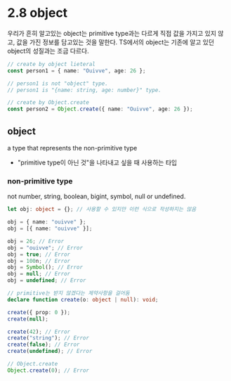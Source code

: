 # 2.8 object

우리가 흔히 알고있는 object는 primitive type과는 다르게 직접 값을 가지고 있지 않고, 값을 가진 정보를 담고있는 것을 말한다. TS에서의 object는 기존에 알고 있던 object의 성질과는 조금 다르다.

```typescript
// create by object lieteral
const person1 = { name: "Ouivve", age: 26 };

// person1 is not "object" type.
// person1 is "{name: string, age: number}" type.

// create by Object.create
const person2 = Object.create({ name: "Ouivve", age: 26 });
```

## object

a type that represents the non-primitive type

- "primitive type이 아닌 것"을 나타내고 싶을 때 사용하는 타입

### non-primitive type

not number, string, boolean, bigint, symbol, null or undefined.

```typescript
let obj: object = {}; // 사용할 수 있지만 이런 식으로 작성하지는 않음

obj = { name: "ouivve" };
obj = [{ name: "ouivve" }];

obj = 26; // Error
obj = "ouivve"; // Error
obj = true; // Error
obj = 100n; // Error
obj = Symbol(); // Error
obj = null; // Error
obj = undefined; // Error
```

```typescript
// primitive는 받지 않겠다는 제약사항을 걸어둠
declare function create(o: object | null): void;

create({ prop: 0 });
create(null);

create(42); // Error
create("string"); // Error
create(false); // Error
create(undefined); // Error

// Object.create
Object.create(0); // Error
```
